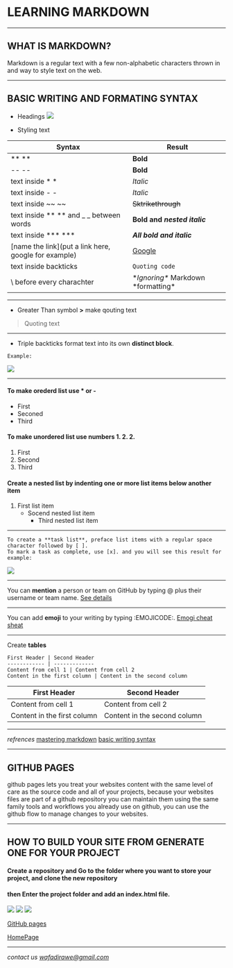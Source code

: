 # LEARNING MARKDOWN
***
## WHAT IS MARKDOWN?
Markdown is a regular text with a few non-alphabetic characters thrown in and way to style text on the web.
***
## BASIC WRITING AND FORMATING SYNTAX

* Headings
![](https://www.ghostforbeginners.com/content/images/2014/May/Headers.png)

* Styling text

Syntax | Result
-------|----------------
** **  | **Bold**
-- --  | **Bold**
text inside * *    | *Italic*
text inside - -    | *Italic*
text inside ~~ ~~  | ~~Sktrikethrough~~
text inside ** ** and _ _ between words | **Bold and _nested_ _italic_**
text inside *** *** | ***All bold and italic***
[name the link](put a link here, google for example) | [Google](https://www.google.com/)
text inside backticks | `Quoting code`
\ before every charachter | \**Ignoring\** Markdown \*formatting\*
***
* Greater Than symbol **>** make qouting text
> Quoting text
***
* Triple backticks format text into its own **distinct block**. 
``` 
Example:
```
![](triple-backticks.png)
***
#### To make orederd list use * or - 
- First 
- Seconed
- Third
#### To make unordered list use numbers 1. 2. 2. 
1. First
2. Second
3. Third
#### Create a nested list by indenting one or more list items below another item
1. First list item
   - Socend nested list item
      - Third nested list item
***
```
To create a **task list**, preface list items with a regular space character followed by [ ].
To mark a task as complete, use [x]. and you will see this result for example:
```
![](https://docs.microsoft.com/en-us/azure/devops/project/wiki/media/markdown-guidance/markdown-checklists.png?view=azure-devops)
***
You can **mention** a person or team on GitHub by typing @ plus their username or team name.
[See details](https://docs.github.com/en/github/managing-subscriptions-and-notifications-on-github/about-notifications)
***
You can add **emoji** to your writing by typing :EMOJICODE:.
[Emogi cheat sheat](https://github.com/ikatyang/emoji-cheat-sheet/blob/master/README.md)
***
Create **tables** 
```
First Header | Second Header
------------ | -------------
Content from cell 1 | Content from cell 2
Content in the first column | Content in the second column
```
First Header | Second Header
------------ | -------------
Content from cell 1 | Content from cell 2
Content in the first column | Content in the second column
***
*refrences*
[mastering markdown](https://guides.github.com/features/mastering-markdown/)
[basic writing syntax](https://docs.github.com/en/github/writing-on-github/basic-writing-and-formatting-syntax)
***
## GITHUB PAGES 
github pages lets you treat your websites content with the same level of care as the source code and all of 
your projects, because your websites files are part of a github repository you can maintain them using the same family tools
and workflows you already use on github, you can use the github flow to manage changes to your websites.
***
## HOW TO BUILD YOUR SITE FROM GENERATE ONE FOR YOUR PROJECT
#### Create a repository and Go to the folder where you want to store your project, and clone the new repository
#### then Enter the project folder and add an index.html file.
![](https://lh3.googleusercontent.com/proxy/fBZ8HLhvWuod18hebfUFlGRtclbjItDbd_bSW_AlGR955Lu-yx5YO0JYYmVvCTe7yLbuu4BrPlNcSBFzspq-EqhGEXgLmhGXRdVCBflvlHuFedg2TkDVmBdAi-8z9XCRXw)
![](https://blogs.sap.com/wp-content/uploads/2019/07/2019-07-12_11-18-03.jpg)
![](https://opensource.com/sites/default/files/u128651/git_guide12.png)

[GitHub pages](https://pages.github.com/)

[HomePage](Reading-Notes/README.md) 

***

*contact us wafadirawe@gmail.com*

